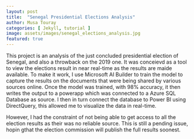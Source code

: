 ```yaml
---
layout: post
title:  "Senegal Presidential Elections Analysis"
author: Musa Touray
categories: [ Jekyll, tutorial ]
image: assets/images/senegal_elections_analysis.jpg
featured: true
---
```

This project is an analysis of the just concluded presidential election of Senegal, and also a throwback on the 2019 one. It was conceievd as a tool to view the elections result in near real-time as the results are maide available. To make it work, I use Microsoft AI Builder to train the model to capture the results on the documents that were being shared by various sources online. Once the model was trained, with 98% accuracy, it then writes the output to a powerapp which was connected to a Azure SQL Database as source. I then in turn connect the database to Power BI using DirectQuery, this allowed me to visualize the data in real-time.

However, I had the constraint of not being able to get access to all the election results as their was no reliable source. This is still a pending issue, hopin gthat the election commission will publish the full results soonest.

